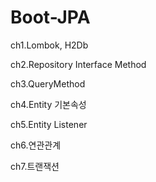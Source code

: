 # Boot-JPA

ch1.Lombok, H2Db

ch2.Repository Interface Method

ch3.QueryMethod

ch4.Entity 기본속성

ch5.Entity Listener

ch6.연관관계

ch7.트랜잭션


